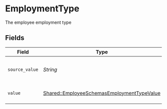 # EmploymentType

The employee employment type


## Fields

| Field                                                                                                   | Type                                                                                                    | Required                                                                                                | Description                                                                                             | Example                                                                                                 |
| ------------------------------------------------------------------------------------------------------- | ------------------------------------------------------------------------------------------------------- | ------------------------------------------------------------------------------------------------------- | ------------------------------------------------------------------------------------------------------- | ------------------------------------------------------------------------------------------------------- |
| `source_value`                                                                                          | *String*                                                                                                | :heavy_check_mark:                                                                                      | The source value of the employment type.                                                                | Permanent                                                                                               |
| `value`                                                                                                 | [Shared::EmployeeSchemasEmploymentTypeValue](../../models/shared/employeeschemasemploymenttypevalue.md) | :heavy_check_mark:                                                                                      | The type of the employment.                                                                             | permanent                                                                                               |